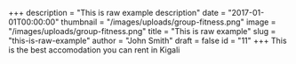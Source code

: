 +++
description = "This is raw example description"
date = "2017-01-01T00:00:00"
thumbnail = "/images/uploads/group-fitness.png"
image = "/images/uploads/group-fitness.png"
title = "This is raw example"
slug = "this-is-raw-example"
author = "John Smith"
draft = false
id = "11"
+++
This is the best accomodation you can rent in Kigali
